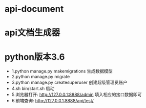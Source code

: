 # api-document
# api文档生成器

# python版本3.6

* 1.python manage.py makemigrations  生成数据模型
* 2.python manage.py migrate
* 3.python manage.py createsuperuser 创建超级管理员账户
* 4.sh bin/start.sh  启动
* 5.浏览器打开: http://127.0.0.1:8888/admin 填入相应的接口数据即可
* 6.前端查询: http://127.0.0.1:8888/api/test/
